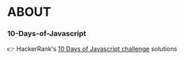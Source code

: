 # ABOUT

### 10-Days-of-Javascript

:point_right: HackerRank's [10 Days of Javascript challenge](https://www.hackerrank.com/domains/tutorials/10-days-of-javascript) solutions




